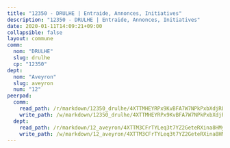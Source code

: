 ```yaml
---
title: "12350 - DRULHE | Entraide, Annonces, Initiatives"
description: "12350 - DRULHE | Entraide, Annonces, Initiatives"
date: 2020-01-11T14:09:21+09:00
collapsible: false
layout: commune
comm:
  nom: "DRULHE"
  slug: drulhe
  cp: "12350"
dept:
  nom: "Aveyron"
  slug: aveyron
  num: "12"
peerpad:
  comm:
    read_path: /r/markdown/12350_drulhe/4XTTMHEYRPx9KvBFA7W7NPkPxbXdjRLAXcC5EdLKM9bY5oyTE
    write_path: /w/markdown/12350_drulhe/4XTTMHEYRPx9KvBFA7W7NPkPxbXdjRLAXcC5EdLKM9bY5oyTE-K3TgUZNjxixsUDoymFdtM992w3Wf3vanfJghFMhCCVUbVmVqf9NTyWLUxAGwprGVWN2L7RhuYT56xXEt87HnfWRnakzk9LvMxF4xy3Q3J77AaYzKJzaT49TMUQv1dEuaqdByP71S
  dept:
    read_path: /r/markdown/12_aveyron/4XTTM3CFrTYLeq3t7YZ2GeteRXina8HMy585xLdATaEm28gJq
    write_path: /w/markdown/12_aveyron/4XTTM3CFrTYLeq3t7YZ2GeteRXina8HMy585xLdATaEm28gJq-K3TgUfu3tdsvnJNzfCjLcQBm4uQ83gag77qnaAo9pjUvbpQyfAVAxJdyULKffeJFVcGHHVraYZNVQhiGBeBUKBFLy2Vr8dapgU6tQCmoJQ6dgnoqRGmK9bSxqhW9VArfxRuTPcgV
---
```


